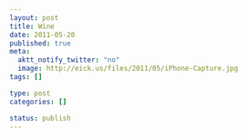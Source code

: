 ```yaml
--- 
layout: post
title: Wine
date: 2011-05-20
published: true
meta: 
  aktt_notify_twitter: "no"
  image: http://eick.us/files/2011/05/iPhone-Capture.jpg
tags: []

type: post
categories: []

status: publish
---
```


